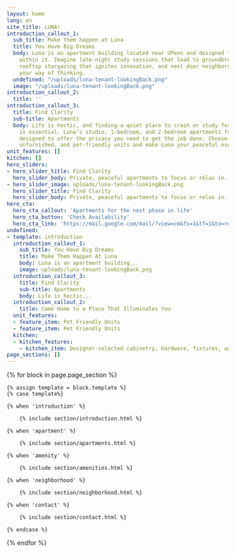 ```yaml
---
layout: home
lang: en
site_title: LUNA!
introduction_callout_1:
  sub_title: Make them happen at Luna
  title: You Have Big Dreams
  body: Luna is an apartment building located near UPenn and designed to inspire those
    within it. Imagine late-night study sessions that lead to groundbreaking discoveries,
    rooftop stargazing that ignites innovation, and next door neighbors who challenge
    your way of thinking.
  undefined: "/uploads/luna-tenant-lookingBack.png"
  image: "/uploads/luna-tenant-lookingBack.png"
introduction_callout_2:
  title: ''
introduction_callout_3:
  title: Find Clarity
  sub-title: Apartments
  body: Life is hectic, and finding a quiet place to crash or study for a few hours
    is essential. Luna’s studio, 1-bedroom, and 2-bedroom apartments for rent are
    designed to offer the privacy you need to get the job done. Choose from fully-furnished,
    unfurnished, and pet-friendly units and make Luna your peaceful escape.
unit_features: []
kitchen: []
hero_sliders:
- hero_slider_title: Find Clarity
  hero_slider_body: Private, peaceful apartments to focus or relax in.
- hero_slider_image: uploads/luna-tenant-lookingBack.png
  hero_slider_title: Find Clarity
  hero_slider_body: Private, peaceful apartments to focus or relax in.
hero_cta:
  hero_cta_callout: 'Apartments for the next phase in life'
  hero_cta_button: 'Check Availability'
  hero_cta_link: 'https://mail.google.com/mail/?view=cm&fs=1&tf=1&to=rentals@equinoxmc.com&su=Luna%20on%20Pine%20-%20Website%20Leasing%20Inquiry'
undefined:
- template: introduction
  introduction_callout_1:
    sub_title: You Have Big Dreams
    title: Make Them Happen At Luna
    body: Luna is an apartment building...
    image: uploads/luna-tenant-lookingBack.png
  introduction_callout_3:
    title: Find Clarity
    sub-title: Apartments
    body: Life is hectic...
  introduction_callout_2:
    title: Come Home to a Place That Illuminates You
  unit_features:
  - feature_item: Pet Friendly Units
  - feature_item: Pet Friendly Units
  kitchen:
  - kitchen_features:
    - kitchen_item: Designer-selected cabinetry, hardware, fixtures, and finishes
page_sections: []
---
```


{% for block in page.page_section %}

    {% assign template = block.template %}
    {% case template%}
    
    {% when 'introduction' %}

        {% include section/introduction.html %}

    {% when 'apartment' %}

        {% include section/apartments.html %}

    {% when 'amenity' %}

        {% include section/amenities.html %}

    {% when 'neighborhood' %}

        {% include section/neighborhood.html %}

    {% when 'contact' %}

        {% include section/contact.html %}

    {% endcase %}
{% endfor %}